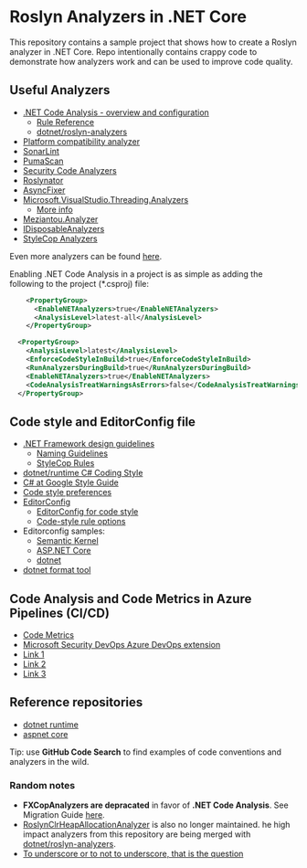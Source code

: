 # Roslyn Analyzers in .NET Core

This repository contains a sample project that shows how to create a Roslyn analyzer in .NET Core.
Repo intentionally contains crappy code to demonstrate how analyzers work and can be used to improve code quality.

## Useful Analyzers

- [.NET Code Analysis - overview and configuration](https://docs.microsoft.com/en-us/dotnet/fundamentals/code-analysis/overview)
    - [Rule Reference](https://learn.microsoft.com/en-us/dotnet/fundamentals/code-analysis/categories)
    - [dotnet/roslyn-analyzers](https://github.com/dotnet/roslyn-analyzers)
- [Platform compatibility analyzer](https://learn.microsoft.com/en-us/dotnet/standard/analyzers/platform-compat-analyzer)
- [SonarLint](https://rules.sonarsource.com/csharp)
- [PumaScan](https://pumascan.com/rules/)
- [Security Code Analyzers](https://security-code-scan.github.io/)
- [Roslynator](https://github.com/josefpihrt/roslynator)
- [AsyncFixer](https://www.nuget.org/packages/AsyncFixer)
- [Microsoft.VisualStudio.Threading.Analyzers](https://github.com/Microsoft/vs-threading)
    - [More info](https://github.com/microsoft/vs-threading/blob/main/src/Microsoft.VisualStudio.Threading/README.md)
- [Meziantou.Analyzer](https://www.nuget.org/packages/Meziantou.Analyzer)
- [IDisposableAnalyzers](https://github.com/DotNetAnalyzers/IDisposableAnalyzers)
- [StyleCop Analyzers](https://github.com/DotNetAnalyzers/StyleCopAnalyzers)

Even more analyzers can be found [here](https://github.com/cybermaxs/awesome-analyzers).

Enabling .NET Code Analysis in a project is as simple as adding the following to the project (*.csproj) file:

```xml
    <PropertyGroup>
      <EnableNETAnalyzers>true</EnableNETAnalyzers>
      <AnalysisLevel>latest-all</AnalysisLevel>
    </PropertyGroup>
```

```xml
  <PropertyGroup>
    <AnalysisLevel>latest</AnalysisLevel>
    <EnforceCodeStyleInBuild>true</EnforceCodeStyleInBuild>
    <RunAnalyzersDuringBuild>true</RunAnalyzersDuringBuild>
    <EnableNETAnalyzers>true</EnableNETAnalyzers>
    <CodeAnalysisTreatWarningsAsErrors>false</CodeAnalysisTreatWarningsAsErrors>
  </PropertyGroup>
```

## Code style and EditorConfig file
- [.NET Framework design guidelines](https://learn.microsoft.com/en-us/dotnet/standard/design-guidelines/)
    - [Naming Guidelines](https://learn.microsoft.com/en-us/dotnet/standard/design-guidelines/naming-guidelines)
    - [StyleCop Rules](https://github.com/DotNetAnalyzers/StyleCopAnalyzers/blob/master/DOCUMENTATION.md)
- [dotnet/runtime C# Coding Style](https://github.com/dotnet/runtime/blob/main/docs/coding-guidelines/coding-style.md)
- [C# at Google Style Guide](https://google.github.io/styleguide/csharp-style.html)
- [Code style preferences](https://learn.microsoft.com/en-us/visualstudio/ide/code-styles-and-code-cleanup?toc=%2Fvisualstudio%2Fcode-quality%2Ftoc.json&view=vs-2022)
- [EditorConfig](https://editorconfig.org/)
  - [EditorConfig for code style](https://learn.microsoft.com/en-us/visualstudio/ide/create-portable-custom-editor-options)
  - [Code-style rule options](https://learn.microsoft.com/en-us/dotnet/fundamentals/code-analysis/code-style-rule-options?view=vs-2022)
- Editorconfig samples:
    - [Semantic Kernel](https://github.com/microsoft/semantic-kernel/blob/main/.editorconfig)
    - [ASP.NET Core](https://github.com/dotnet/aspnetcore/blob/main/.editorconfig)
    - [dotnet](https://github.com/dotnet/runtime/blob/main/.editorconfig)
- [dotnet format tool](https://github.com/dotnet/format)

## Code Analysis and Code Metrics in Azure Pipelines (CI/CD)
- [Code Metrics](https://ecanarys.com/code-analysis-code-metrics-integration-in-azure-pipelines/)
- [Microsoft Security DevOps Azure DevOps extension](https://learn.microsoft.com/en-us/azure/defender-for-cloud/azure-devops-extension)
- [Link 1](https://learn.microsoft.com/en-us/previous-versions/azure/security/develop/security-code-analysis-onboard)
- [Link 2](https://secdevtools.azurewebsites.net/)
- [Link 3](https://devblogs.microsoft.com/premier-developer/microsoft-security-code-analysis/)

## Reference repositories

- [dotnet runtime](https://github.com/dotnet/runtime)
- [aspnet core](https://github.com/dotnet/aspnetcore)

Tip: use **GitHub Code Search** to find examples of code conventions and analyzers in the wild.

### Random notes

- **FXCopAnalyzers are depracated** in favor of **.NET Code Analysis**. See Migration Guide [here](https://learn.microsoft.com/en-us/visualstudio/code-quality/migrate-from-fxcop-analyzers-to-net-analyzers?view=vs-2022).
- [RoslynClrHeapAllocationAnalyzer](https://github.com/microsoft/RoslynClrHeapAllocationAnalyzer) is also no longer maintained. he high impact analyzers from this repository are being merged with [dotnet/roslyn-analyzers](https://github.com/dotnet/roslyn-analyzers).
- [To underscore or to not to underscore, that is the question](https://stackoverflow.com/questions/450238/to-underscore-or-to-not-to-underscore-that-is-the-question)

